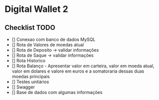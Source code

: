# Digital Wallet 2

## Checklist TODO
- [] Conexao com banco de dados MySQL
- [] Rota de Valores de moedas atual
- [] Rota de Deposito -> validar informações
- [] Rota de Saque -> validar informações
- [] Rota Historico
- [] Rota Balanço - Apresentar valor em carteira, valor em moeda atual, valor em dolares e valore em euros e a somatoraria dessas duas moedas principais
- [] Testes unitários
- [] Swagger
- [] Base de dados com algumas informações